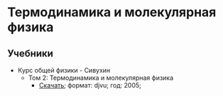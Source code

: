 # Термодинамика и молекулярная физика

## Учебники

- Курс общей физики - Сивухин
  - Том 2: Термодинамика и молекулярная физика
    - [Скачать](<Книга Курс-общей-физики [Том-2-Термодинамика-и-молекулярная-физика] (2005) Сивухин.djvu>); формат: djvu; год: 2005;